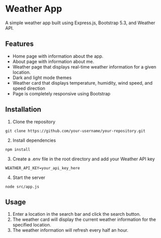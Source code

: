 # Weather App
A simple weather app built using Express.js, Bootstrap 5.3, and Weather API.
## Features
* Home page with information about the app.
* About page with information about me.
* Weather page that displays real-time weather information for a given location.
* Dark and light mode themes
* Weather card that displays temperature, humidity, wind speed, and  speed direction
* Page is completely responsive using Bootstrap

## Installation
1. Clone the repository
```
git clone https://github.com/your-username/your-repository.git
```
2. Install dependencies
```
npm install
```
3. Create a .env file in the root directory and add your Weather API key
```
WEATHER_API_KEY=your_api_key_here
```
4. Start the server
```
node src/app.js
```
## Usage
1. Enter a location in the search bar and click the search button.
2. The weather card will display the current weather information for the specified location.
3. The weather information will refresh every half an hour.